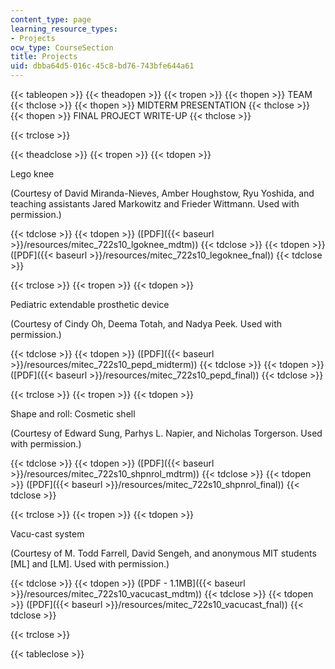 ```yaml
---
content_type: page
learning_resource_types:
- Projects
ocw_type: CourseSection
title: Projects
uid: dbba64d5-016c-45c8-bd76-743bfe644a61
---
```


{{< tableopen >}}
{{< theadopen >}}
{{< tropen >}}
{{< thopen >}}
TEAM
{{< thclose >}}
{{< thopen >}}
MIDTERM PRESENTATION
{{< thclose >}}
{{< thopen >}}
FINAL PROJECT WRITE-UP
{{< thclose >}}

{{< trclose >}}

{{< theadclose >}}
{{< tropen >}}
{{< tdopen >}}


Lego knee

(Courtesy of David Miranda-Nieves, Amber Houghstow, Ryu Yoshida, and teaching assistants Jared Markowitz and Frieder Wittmann. Used with permission.)


{{< tdclose >}}
{{< tdopen >}}
([PDF]({{< baseurl >}}/resources/mitec_722s10_lgoknee_mdtm))
{{< tdclose >}}
{{< tdopen >}}
([PDF]({{< baseurl >}}/resources/mitec_722s10_legoknee_fnal))
{{< tdclose >}}

{{< trclose >}}
{{< tropen >}}
{{< tdopen >}}


Pediatric extendable prosthetic device

(Courtesy of Cindy Oh, Deema Totah, and Nadya Peek. Used with permission.)


{{< tdclose >}}
{{< tdopen >}}
([PDF]({{< baseurl >}}/resources/mitec_722s10_pepd_midterm))
{{< tdclose >}}
{{< tdopen >}}
([PDF]({{< baseurl >}}/resources/mitec_722s10_pepd_final))
{{< tdclose >}}

{{< trclose >}}
{{< tropen >}}
{{< tdopen >}}


Shape and roll: Cosmetic shell

(Courtesy of Edward Sung, Parhys L. Napier, and Nicholas Torgerson. Used with permission.)


{{< tdclose >}}
{{< tdopen >}}
([PDF]({{< baseurl >}}/resources/mitec_722s10_shpnrol_mdtrm))
{{< tdclose >}}
{{< tdopen >}}
([PDF]({{< baseurl >}}/resources/mitec_722s10_shpnrol_final))
{{< tdclose >}}

{{< trclose >}}
{{< tropen >}}
{{< tdopen >}}


Vacu-cast system

(Courtesy of M. Todd Farrell, David Sengeh, and anonymous MIT students \[ML\] and \[LM\]. Used with permission.)


{{< tdclose >}}
{{< tdopen >}}
([PDF - 1.1MB]({{< baseurl >}}/resources/mitec_722s10_vacucast_mdtm))
{{< tdclose >}}
{{< tdopen >}}
([PDF]({{< baseurl >}}/resources/mitec_722s10_vacucast_fnal))
{{< tdclose >}}

{{< trclose >}}

{{< tableclose >}}
